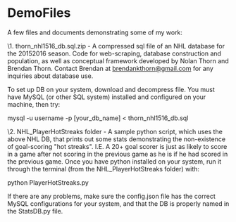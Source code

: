 # DemoFiles
A few files and documents demonstrating some of my work:

\1. thorn_nhl1516_db.sql.zip - A compressed sql file of an NHL database for the 20152016 season. Code for web-scraping, database construction and population, as well as conceptual framework developed by Nolan Thorn and Brendan Thorn. Contact Brendan at brendankthorn@gmail.com for any inquiries about database use.

To set up DB on your system, download and decompress file. You must have MySQL (or other SQL system) installed and configured on your machine, then try:

mysql -u username -p [your_db_name] < thorn_nhl1516_db.sql

\2. NHL_PlayerHotStreaks folder - A sample python script, which uses the above NHL DB, that prints out some stats demonstrating the non-existence of goal-scoring "hot streaks". I.E. A 20+ goal scorer is just as likely to score in a game after not scoring in the previous game as he is if he had scored in the previous game. Once you have python installed on your system, run it through the terminal (from the NHL_PlayerHotStreaks folder) with:

python PlayerHotStreaks.py

If there are any problems, make sure the config.json file has the correct MySQL configurations for your system, and that the DB is properly named in the StatsDB.py file.
